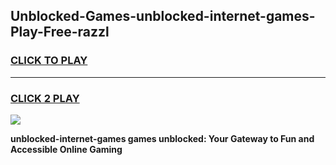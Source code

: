 
## Unblocked-Games-unblocked-internet-games-Play-Free-razzl
<h3>
<a href="https://premium76.site?title=unblocked-internet-games&ref=17A">CLICK TO PLAY</a></h3>
<hr>

<h3>
<a href="https://premium76.site?title=unblocked-internet-games&ref=17A">CLICK 2 PLAY</a>
  
</h3>

<a href="https://premium76.site?title=unblocked-internet-games&ref=17A"><img src="https://clearcache.store/games.png"></a>


**unblocked-internet-games games unblocked: Your Gateway to Fun and Accessible Online Gaming**
